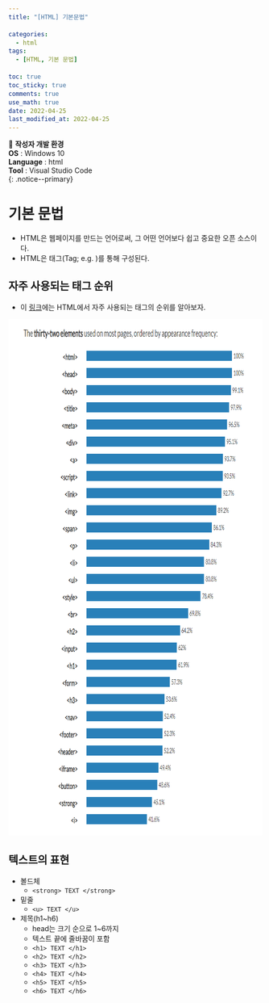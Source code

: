 ```yaml
---
title: "[HTML] 기본문법"

categories:
  - html
tags:
  - [HTML, 기본 문법]

toc: true
toc_sticky: true
comments: true
use_math: true
date: 2022-04-25
last_modified_at: 2022-04-25
---
```


📌 **작성자 개발 환경** <br>
**OS** : Windows 10 <br>
**Language** : html<br>
**Tool** : Visual Studio Code<br>
{: .notice--primary}

# 기본 문법

- HTML은 웹페이지를 만드는 언어로써, 그 어떤 언어보다 쉽고 중요한 오픈 소스이다.
- HTML은 태그(Tag; e.g. <u> </u>)를 통해 구성된다.

## 자주 사용되는 태그 순위

- 이 [링크](https://www.advancedwebranking.com/seo/html-study/)에는 HTML에서 자주 사용되는 태그의 순위를 알아보자.

<p align="center"><img src="/assets/images/html_tag_ranking.png" width="868px" height="1023px"></p>

## 텍스트의 표현
- 볼드체
  - `<strong> TEXT </strong>`
- 밑줄
  - `<u> TEXT </u>`
- 제목(h1~h6)
  - head는 크기 순으로 1~6까지
  - 텍스트 끝에 줄바꿈이 포함
  - `<h1> TEXT </h1>`
  - `<h2> TEXT </h2>`
  - `<h3> TEXT </h3>`
  - `<h4> TEXT </h4>`
  - `<h5> TEXT </h5>`
  - `<h6> TEXT </h6>`

